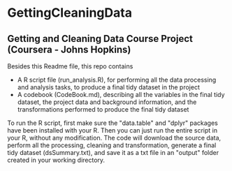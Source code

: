 # GettingCleaningData
## Getting and Cleaning Data Course Project (Coursera - Johns Hopkins)

Besides this Readme file, this repo contains 
* A R script file (run_analysis.R), for performing all the data processing and analysis tasks, to produce a final tidy dataset in the project
* A codebook (CodeBook.md), describing all the variables in the final tidy dataset, the project data and background information, and the transformations performed to produce the final tidy dataset

To run the R script, first make sure the "data.table" and "dplyr" packages have been installed with your R. Then you can just run the entire script in your R, without any modification. The code will download the source data, perform all the processing, cleaning and transformation, generate a final tidy dataset (dsSummary.txt), and save it as a txt file in an "output" folder created in your working directory.
